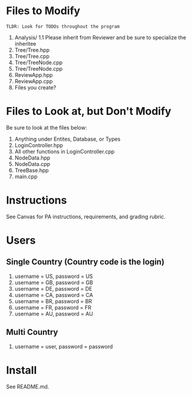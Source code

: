 # Files to Modify
    TLDR: Look for TODOs throughout the program
1. Analysis/
1.1 Please inherit from Reviewer and be sure to specialize the inheritee
2. Tree/Tree.hpp
3. Tree/Tree.cpp
4. Tree/TreeNode.cpp
5. Tree/TreeNode.cpp
6. ReviewApp.hpp
7. ReviewApp.cpp
8. Files you create?

# Files to Look at, but Don't Modify
Be sure to look at the files below:
1. Anything under Entites, Database, or Types
2. LoginController.hpp
3. All other functions in LoginController.cpp
4. NodeData.hpp
5. NodeData.cpp
6. TreeBase.hpp
7. main.cpp

# Instructions
See Canvas for PA instructions, requirements, and grading rubric.

# Users
## Single Country (Country code is the login)
1. username = US, password = US
2. username = GB, password = GB
3. username = DE, password = DE
4. username = CA, password = CA
5. username = BR, password = BR
6. username = FR, password = FR
7. username = AU, password = AU

## Multi Country
1. username = user, password = password

# Install
See README.md.

